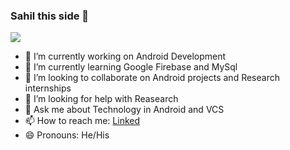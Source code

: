 ### Sahil this side 👋

![](https://media-exp1.licdn.com/dms/image/C5616AQHqHrulIrnEuQ/profile-displaybackgroundimage-shrink_350_1400/0/1609998768630?e=1617235200&v=beta&t=z5EE-3iPrFhzUerEKdfQtqwz9PgCNgayUY-rPTvT_hs)

- 🔭 I’m currently working on Android Development
- 🌱 I’m currently learning Google Firebase and MySql
- 👯 I’m looking to collaborate on Android projects and Research internships
- 🤔 I’m looking for help with Reasearch
- 💬 Ask me about Technology in Android and VCS
- 📫 How to reach me: [Linked](https://www.linkedin.com/in/sahil-hemnani-8084b41a6/)
- 😄 Pronouns: He/His
